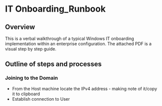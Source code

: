 # IT Onboarding_Runbook

## Overview
This is a verbal walkthrough of a typical Windows IT onboarding implementation within an enterprise configuration.  The attached PDF is a visual step by step guide.

## Outline of steps and processes

### Joining to the Domain
- From the Host machine locate the IPv4 address - making note of it/copy it to clipboard
- Establish connection to User

